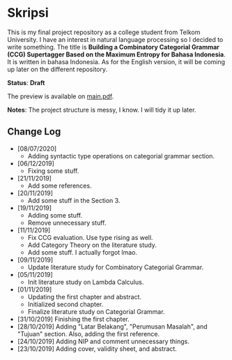 # Skripsi

This is my final project repository as a college student from Telkom University.
I have an interest in natural language processing so I decided to write something.
The title is **Building a Combinatory Categorial Grammar (CCG) Supertagger
Based on the Maximum Entropy for Bahasa Indonesia**.
It is written in bahasa Indonesia.
As for the English version, it will be coming up later on the different repository.

**Status**: **Draft**

The preview is available on [main.pdf](main.pdf).

**Notes**:
The project structure is messy, I know.
I will tidy it up later.

## Change Log

- \[08/07/2020\]
  - Adding syntactic type operations on categorial grammar section.
- \[06/12/2019\]
  - Fixing some stuff.
- \[21/11/2019\]
  - Add some references.
- \[20/11/2019\]
  - Add some stuff in the Section 3.
- \[19/11/2019\]
  - Adding some stuff.
  - Remove unnecessary stuff.
- \[11/11/2019\]
  - Fix CCG evaluation. Use type rising as well.
  - Add Category Theory on the literature study.
  - Add some stuff. I actually forgot lmao.
- \[09/11/2019\]
  - Update literature study for Combinatory Categorial Grammar.
- \[05/11/2019\]
  - Init literature study on Lambda Calculus.
- \[01/11/2019\]
  - Updating the first chapter and abstract.
  - Initialized second chapter.
  - Finalize literature study on Categorial Grammar.
- \[31/10/2019\] Finishing the first chapter.
- \[28/10/2019\] Adding "Latar Belakang", "Perumusan Masalah", and "Tujuan" section.
  Also, adding the first reference.
- \[24/10/2019\] Adding NIP and comment unnecessary things.
- \[23/10/2019\] Adding cover, validity sheet, and abstract.

